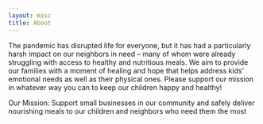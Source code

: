 ```yaml
---
layout: misc
title: About
---
```


The pandemic has disrupted life for everyone, but it has had a particularly harsh impact on our neighbors in need – many of whom were already struggling with access to healthy and nutritious meals. We aim to provide our families with a moment of healing and hope that helps address kids’ emotional needs as well as their physical ones. Please support our mission in whatever way you can to keep our children happy and healthy!

Our Mission: Support small businesses in our community and safely deliver nourishing meals to our children and neighbors who need them the most